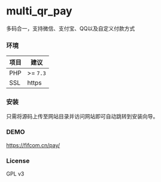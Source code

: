 # multi_qr_pay
多码合一，支持微信、支付宝、QQ以及自定义付款方式

### 环境
| 项目 | 建议 |
| ------------ | ------------ | 
| PHP | >= `7.3` |
| SSL | https |

### 安装
只需将源码上传至网站目录并访问网站即可自动跳转到安装向导。

### DEMO
https://fifcom.cn/pay/

### License
GPL v3
